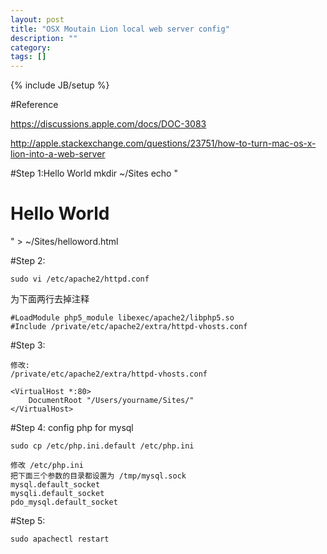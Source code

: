 ```yaml
---
layout: post
title: "OSX Moutain Lion local web server config"
description: ""
category: 
tags: []
---
```

{% include JB/setup %}

#Reference

https://discussions.apple.com/docs/DOC-3083

http://apple.stackexchange.com/questions/23751/how-to-turn-mac-os-x-lion-into-a-web-server


#Step 1:Hello World
	mkdir ~/Sites
	echo "<html><body><h1>Hello World</h1></body></html>" > ~/Sites/helloword.html

#Step 2:

	sudo vi /etc/apache2/httpd.conf

为下面两行去掉注释

	#LoadModule php5_module libexec/apache2/libphp5.so
	#Include /private/etc/apache2/extra/httpd-vhosts.conf

#Step 3:

	修改:
	/private/etc/apache2/extra/httpd-vhosts.conf

	<VirtualHost *:80>
    	DocumentRoot "/Users/yourname/Sites/"
	</VirtualHost>

#Step 4: config php for mysql

	sudo cp /etc/php.ini.default /etc/php.ini

	修改 /etc/php.ini
	把下面三个参数的目录都设置为 /tmp/mysql.sock
	mysql.default_socket
	mysqli.default_socket
	pdo_mysql.default_socket


#Step 5:
	
	sudo apachectl restart